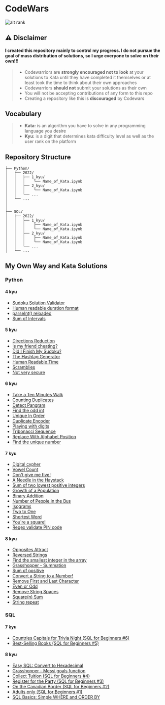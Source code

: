 # CodeWars

![alt rank](https://www.codewars.com/users/Andre1__ts/badges/large?logo=false)

## ⚠ Disclaimer
#### I created this repository mainly to control my progress. I do not pursue the goal of mass distribution of solutions, so I urge everyone to solve on their own!!!
> * Codewarriors are **strongly encouraged not to look** at your solutions to Kata until they have completed it themselves or at least took the time to think about their own approaches
> * Codewarriors **should  not** submit your solutions as their own
> * You will not be accepting contributions of any form to this repo
> * Creating a repository like this is **discouraged** by Codewars

## Vocabulary
> * **Kata:** is an algorithm you have to solve in any programming language you desire
> * **Kyu:** is a digit that determines kata difficulty level as well as the user rank on the platform

## Repository Structure
```
├── Python/
│   ├── 2022/
│   │   ├── 1_kyu/
│   │   │    └── Name_of_Kata.ipynb
│   │   ├── 2_kyu/
│   │   │    └── Name_of_Kata.ipynb
│   │   └── ...
│   └── ...
│   
│
├── SQL/
│   ├── 2022/
│   │   ├── 1_kyu/
│   │   │    ├── Name_of_Kata.ipynb
│   │   │    └── Name_of_Kata.ipynb
│   │   ├── 2_kyu/
│   │   │    ├── Name_of_Kata.ipynb
│   │   │    └── Name_of_Kata.ipynb
│   │   └── ...
│   └── ...
```
## My Own Way and Kata Solutions
### Python

#### 4 kyu
+ [Sudoku Solution Validator](https://github.com/AndreyTss/CodeWars/blob/master/Python/2022/4_kyu/Sudoku%20Solution%20Validator.ipynb)
+ [Human readable duration format](https://github.com/AndreyTss/CodeWars/blob/master/Python/2022/4_kyu/Human%20readable%20duration%20format.ipynb)
+ [parseInt() reloaded](https://github.com/AndreyTss/CodeWars/blob/master/Python/2022/4_kyu/parseInt()%20reloaded.ipynb)
+ [Sum of Intervals](https://github.com/AndreyTss/CodeWars/blob/master/Python/2022/4_kyu/Sum%20of%20Intervals.ipynb)
#### 5 kyu
+ [Directions Reduction](https://github.com/AndreyTss/CodeWars/blob/master/Python/2022/5_kyu/Directions%20Reduction.ipynb)
+ [Is my friend cheating?](https://github.com/AndreyTss/CodeWars/blob/master/Python/2022/5_kyu/Is%20my%20friend%20cheating.ipynb)
+ [Did I Finish My Sudoku?](https://github.com/AndreyTss/CodeWars/blob/master/Python/2022/5_kyu/Did%20I%20Finish%20my%20Sudoku.ipynb)
+ [The Hashtag Generator](https://github.com/AndreyTss/CodeWars/blob/master/Python/2022/5_kyu/The%20Hashtag%20Generator.ipynb)
+ [Human Readable Time](https://github.com/AndreyTss/CodeWars/blob/master/Python/2022/5_kyu/Human%20Readable%20Time.ipynb)
+ [Scramblies](https://github.com/AndreyTss/CodeWars/blob/master/Python/2022/5_kyu/Scramblies.ipynb)
+ [Not very secure](https://github.com/AndreyTss/CodeWars/blob/master/Python/2022/5_kyu/Not%20very%20secure.ipynb)
#### 6 kyu
+ [Take a Ten Minutes Walk](https://github.com/AndreyTss/CodeWars/blob/master/Python/2022/6_kyu/Take%20a%20Ten%20Minutes%20Walk.ipynb)
+ [Counting Duplicates](https://github.com/AndreyTss/CodeWars/blob/master/Python/2022/6_kyu/Counting%20Duplicates.ipynb)
+ [Detect Pangram](https://github.com/AndreyTss/CodeWars/blob/master/Python/2022/6_kyu/Detect%20Pangram.ipynb)
+ [Find the odd int](https://github.com/AndreyTss/CodeWars/blob/master/Python/2022/6_kyu/Find%20the%20odd%20int.ipynb)
+ [Unique In Order](https://github.com/AndreyTss/CodeWars/blob/master/Python/2022/6_kyu/Unique%20In%20Order.ipynb)
+ [Duplicate Encoder](https://github.com/AndreyTss/CodeWars/blob/master/Python/2022/6_kyu/Duplicate%20Encoder.ipynb)
+ [Playing with digits](https://github.com/AndreyTss/CodeWars/blob/master/Python/2022/6_kyu/Playing%20with%20digits.ipynb)
+ [Tribonacci Sequence](https://github.com/AndreyTss/CodeWars/blob/master/Python/2022/6_kyu/Tribonacci%20Sequence.ipynb)
+ [Replace With Alphabet Position](https://github.com/AndreyTss/CodeWars/blob/master/Python/2022/6_kyu/Replace%20With%20Alphabet%20Position.ipynb)
+ [Find the unique number](https://github.com/AndreyTss/CodeWars/blob/master/Python/2022/6_kyu/%20Find%20the%20unique%20number.ipynb)
#### 7 kyu
+ [Digital cypher](https://github.com/AndreyTss/CodeWars/blob/10f473a22c3d877f7ac79bc33b09aca72938fc1e/Python/2022/7_kyu/Digital%20cypher.ipynb)
+ [Vowel Count](https://github.com/AndreyTss/CodeWars/blob/master/Python/2022/7_kyu/Vowel%20Count.ipynb)
+ [Don't give me five!](https://github.com/AndreyTss/CodeWars/blob/master/Python/2022/7_kyu/Don't%20give%20me%20five!.ipynb)
+ [A Needle in the Haystack](https://github.com/AndreyTss/CodeWars/blob/master/Python/2022/7_kyu/A%20Needle%20in%20the%20Haystack.ipynb)
+ [Sum of two lowest positive integers](https://github.com/AndreyTss/CodeWars/blob/master/Python/2022/7_kyu/Sum%20of%20two%20lowest%20positive%20integers.ipynb)
+ [Growth of a Population](https://github.com/AndreyTss/CodeWars/blob/master/Python/2022/7_kyu/Groth%20of%20a%20Population.ipynb)
+ [Binary Addition](https://github.com/AndreyTss/CodeWars/blob/master/Python/2022/7_kyu/Binary%20Addition.ipynb)
+ [Number of People in the Bus](https://github.com/AndreyTss/CodeWars/blob/master/Python/2022/7_kyu/Number%20of%20People%20In%20the%20Bus.ipynb)
+ [Isograms](https://github.com/AndreyTss/CodeWars/blob/master/Python/2022/7_kyu/Isograms.ipynb)
+ [Two to One](https://github.com/AndreyTss/CodeWars/blob/master/Python/2022/7_kyu/Two%20to%20One.ipynb)
+ [Shortest Word](https://github.com/AndreyTss/CodeWars/blob/master/Python/2022/7_kyu/Shortest%20Word.ipynb)
+ [You're a square!](https://github.com/AndreyTss/CodeWars/blob/master/Python/2022/7_kyu/You're%20a%20square!.ipynb)
+ [Regex validate PIN code](https://github.com/AndreyTss/CodeWars/blob/master/Python/2022/7_kyu/Regex%20validate%20PIN%20code.ipynb)
#### 8 kyu
+ [Opposites Attract](https://github.com/AndreyTss/CodeWars/blob/master/Python/2022/8_kyu/Opposites%20Attract.ipynb)
+ [Reversed Strings](https://github.com/AndreyTss/CodeWars/blob/master/Python/2022/8_kyu/Reversed%20Strings.ipynb)
+ [Find the smallest integer in the array](https://github.com/AndreyTss/CodeWars/blob/master/Python/2022/8_kyu/Find%20the%20smallest%20integer%20in%20the%20array.ipynb)
+ [Grasshopper - Summation](https://github.com/AndreyTss/CodeWars/blob/master/Python/2022/8_kyu/Grasshopper%20-%20Summation.ipynb)
+ [Sum of positive](https://github.com/AndreyTss/CodeWars/blob/master/Python/2022/8_kyu/Sum%20of%20positive.ipynb)
+ [Convert a String to a Number!](https://github.com/AndreyTss/CodeWars/blob/master/Python/2022/8_kyu/Convert%20a%20String%20to%20a%20Number!.ipynb)
+ [Remove First and Last Character](https://github.com/AndreyTss/CodeWars/blob/master/Python/2022/8_kyu/Remove%20First%20and%20Last%20Character.ipynb)
+ [Even or Odd](https://github.com/AndreyTss/CodeWars/blob/master/Python/2022/8_kyu/Even%20or%20Odd.ipynb)
+ [Remove String Spaces](https://github.com/AndreyTss/CodeWars/blob/master/Python/2022/8_kyu/Remove%20String%20Spaces.ipynb)
+ [Square(n) Sum](https://github.com/AndreyTss/CodeWars/blob/master/Python/2022/8_kyu/Square(n)%20Sum.ipynb)
+ [String repeat](https://github.com/AndreyTss/CodeWars/blob/master/Python/2022/8_kyu/String%20repeat.ipynb)

### SQL

#### 7 kyu
+ [Countries Capitals for Trivia Night (SQL for Beginners #6)](https://github.com/AndreyTss/CodeWars/blob/master/SQL/2022/8_kyu/%20Easy%20SQL%20Convert%20to%20Hexadecimal.ipynb)
+ [Best-Selling Books (SQL for Beginners #5)](https://github.com/AndreyTss/CodeWars/blob/master/SQL/2022/7_kyu/Best-Selling%20Books%20(SQL%20for%20Beginners%20%235).ipynb)
#### 8 kyu
+ [Easy SQL: Convert to Hexadecimal](https://github.com/AndreyTss/CodeWars/blob/master/SQL/2022/8_kyu/%20Easy%20SQL%20Convert%20to%20Hexadecimal.ipynb)
+ [Grasshopper - Messi goals function](https://github.com/AndreyTss/CodeWars/blob/master/SQL/2022/8_kyu/Grasshopper%20-%20Messi%20goals%20function.ipynb)
+ [Collect Tuition (SQL for Beginners #4)](https://github.com/AndreyTss/CodeWars/blob/master/SQL/2022/8_kyu/Collect%20Tuition%20(SQL%20for%20Beginners%20%234).ipynb)
+ [Register for the Party (SQL for Beginners #3)](https://github.com/AndreyTss/CodeWars/blob/master/SQL/2022/8_kyu/Register%20for%20the%20Party%20(SQL%20for%20Beginners%20%233).ipynb)
+ [On the Canadian Border (SQL for Beginners #2)](https://github.com/AndreyTss/CodeWars/blob/master/SQL/2022/8_kyu/On%20the%20Canadian%20Border%20(SQL%20for%20Beginners%20%232).ipynb)
+ [Adults only (SQL for Beginners #1)](https://github.com/AndreyTss/CodeWars/blob/master/SQL/2022/8_kyu/Adults%20only%20(SQL%20for%20Beginners%20%231).ipynb)
+ [SQL Basics: Simple WHERE and ORDER BY](https://github.com/AndreyTss/CodeWars/blob/master/SQL/2022/8_kyu/SQL%20Basics%20Simple%20WHERE%20and%20ORDER%20BY.ipynb)




